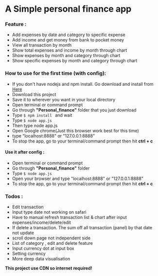 # A Simple personal finance app

### Feature :
  - Add expenses by date and category to specific expense
  - Add income and get money from bank to pocket money
  - View all transaction by month
  - Show total expenses and income by month through chart
  - Show expenses by month and category through chart
  - Show specific expenses by month and category through chart

### How to use for the first time (with config):
  - If you don't have nodejs and npm install. Go download and install from  [Here](https://nodejs.org/)
  - Download this project
  - Save it to wherever you want in your local directory
  - Open terminal or command prompt
  - Go through **"Personal_finance"** folder that you just download
  - Type ```$ npm install ``` and wait
  - Type ```$ node app.js ```
  - Then type node app.js
  - Open Google chrome(Just this browser work best for this time)
  - type "localhost:8888" or "127.0.0.1:8888"
  - To stop the app, go to your terminal/command prompt then hit **ctrl + c**

#### Use it after config :
  - Open terminal or command prompt
  - Go through **"Personal_finance"** folder
  - Type ```$ node app.js ```
  - Open your browser and type "localhost:8888" or "127.0.0.1:8888"
  - To stop the app, go to your terminal/command prompt then hit **ctrl + c**


### Todos :
  - Edit transaction
  - Input type date not working on safari
  - Have to manual refresh transaction list & chart after input expenses/income/delete/edit
  - If delete a transaction. The sum off all transaction (panel) by that date not update
  - scroll down page not independent side
  - List of category , edit and delete feature
  - Input currency dot at input box
  - Setting currency
  - More deep data visualisation

**This project use CDN so internet required!**
